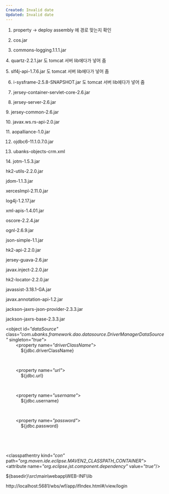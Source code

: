 ```yaml
---
Created: Invalid date
Updated: Invalid date
---
```

1. property -> deploy assembly 에 경로 맞는지 확인

2. cos.jar

3. commons-logging.1.1.1.jar

4. quartz-2.2.1.jar 도 tomcat 서버 lib에다가 넣어 줌

5. slf4j-api-1.7.6.jar 도 tomcat 서버 lib에다가 넣어 줌

6. i-sysframe-2.5.8-SNAPSHOT.jar 도 tomcat 서버 lib에다가 넣어 줌

7. jersey-container-servlet-core-2.6.jar

8. jersey-server-2.6.jar

9. jersey-common-2.6.jar

10. javax.ws.rs-api-2.0.jar

11. aopalliance-1.0.jar

12. ojdbc6-11.1.0.7.0.jar

13. ubanks-objects-crm.xml

14. jotm-1.5.3.jar

hk2-utils-2.2.0.jar

jdom-1.1.3.jar

xercesImpl-2.11.0.jar

log4j-1.2.17.jar

xml-apis-1.4.01.jar

oscore-2.2.4.jar

ognl-2.6.9.jar

json-simple-1.1.jar

hk2-api-2.2.0.jar

jersey-guava-2.6.jar

javax.inject-2.2.0.jar

hk2-locator-2.2.0.jar

javassist-3.18.1-GA.jar

javax.annotation-api-1.2.jar

jackson-jaxrs-json-provider-2.3.3.jar

jackson-jaxrs-base-2.3.3.jar

<object id=_"dataSource"_ class=_"com.ubanks.framework.dao.datasource.DriverManagerDataSource"_ singleton=_"true"_>  
        <property name=_"driverClassName"_>  
            <value>${jdbc.driverClassName}</value>  
  
        </property>  
  
        <property name=_"url"_>  
            <value>${jdbc.url}</value>  
  
        </property>  
  
        <property name=_"username"_>  
            <value>${jdbc.username}</value>  
  
        </property>  
  
        <property name=_"password"_>  
            <value>${jdbc.password}</value>  
  
        </property>  
  
    </object>  

<!-- object id="dataSource" class="com.ubanks.framework.bo.jndi.JndiObjectFactoryBO" singleton="true">

<property name="jndiName"><value>jdbc/crmPool</value></property>

</object> -->

<classpathentry kind=_"con"_ path=_"org.maven.ide.eclipse.MAVEN2_CLASSPATH_CONTAINER"_><attributes><attribute name=_"org.eclipse.jst.component.dependency"_ value=_"true"_/></attributes>

</classpathentry>

<webcontent-dir>${basedir}\src\main\webapp\WEB-INF\lib</webcontent-dir>

http://localhost:5681/wbs/wf/app/ifIndex.html\#/view/login